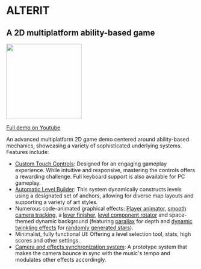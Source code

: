 # ALTERIT

## A 2D multiplatform ability-based game

<img src="../readme-assets/alterit.gif" width="200"/>

[Full demo on Youtube](https://www.youtube.com/watch?v=LH0LfCJr0ig)

An advanced multiplatform 2D game demo centered around ability-based mechanics, showcasing a variety of sophisticated underlying systems. Features include:

* [Custom Touch Controls](Assets/Scripts/PlayerController.cs): Designed for an engaging gameplay experience. While intuitive and responsive, mastering the controls offers a rewarding challenge. Full keyboard support is also available for PC gameplay.
* [Automatic Level Builder](Assets/Scripts/WallCrafter.cs): This system dynamically constructs levels using a designated set of anchors, allowing for diverse map layouts and supporting a variety of art styles.
* Numerous code-animated graphical effects: [Player animator](Assets/Scripts/PlayerAnimator.cs), [smooth camera tracking](game-ALTERIT-demo/Assets/Scripts/CameraTracking.cs), a [lever finisher](Assets/Scripts/LevelEnder.cs), [level component rotator](Assets/Scripts/StageRotator.cs) and space-themed dynamic background (featuring [parallax](Assets/Scripts/Parallaxer.cs) for depth and [dynamic twinkling effects](Assets/Scripts/StarTwinkler.cs) for [randomly generated stars](Assets/Scripts/StarLord.cs)).
* Minimalist, fully functional UI: Offering a level selection tool, stats, high scores and other settings.
* [Camera and effects synchronization system](Assets/Scripts/FXController.cs): A prototype system that makes the camera bounce in sync with the music's tempo and modulates other effects accordingly.
